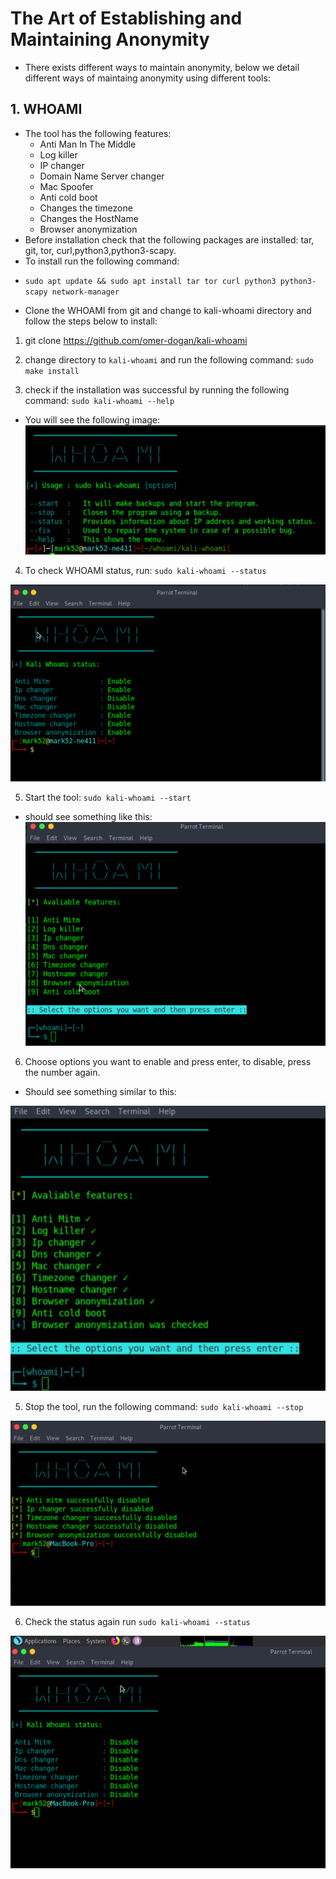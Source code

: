 # The Art of Establishing and Maintaining Anonymity
- There exists different ways to maintain anonymity, below we detail different ways of maintaing anonymity using different tools:

## 1. WHOAMI
- The tool has the following features:
    * Anti Man In The Middle
    * Log killer
    * IP changer
    * Domain Name Server changer
    * Mac Spoofer
    * Anti cold boot
    * Changes the timezone
    * Changes the HostName
    * Browser anonymization 
- Before installation check that the following packages are installed: tar, git, tor, curl,python3,python3-scapy.
- To install run the following command:
* `sudo apt update && sudo apt install tar tor curl python3 python3-scapy network-manager`

- Clone the WHOAMI from git and change to kali-whoami directory and follow the steps below to install:

1. git clone https://github.com/omer-dogan/kali-whoami

2. change directory to `kali-whoami` and run the following command: `sudo make install`

3. check if the installation was successful by running the following command: `sudo kali-whoami --help`

- You will see the following image:
![Alt text](image-4.png)

4. To check WHOAMI status, run: `sudo kali-whoami --status`

![Alt text](image-1.png)

5. Start the tool: `sudo kali-whoami --start`

- should see something like this:
![Alt text](image-5.png)

6. Choose options you want to enable and press enter, to disable, press the number again. 
- Should see something similar to this:

![Alt text](image-6.png)

5. Stop the tool, run the following command: `sudo kali-whoami --stop`

![Alt text](image-2.png)

6. Check the status again run `sudo kali-whoami --status`

![Alt text](image-3.png)